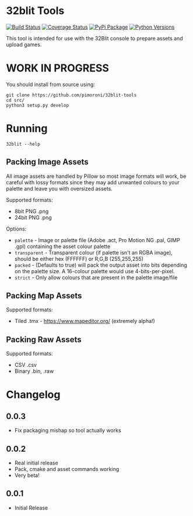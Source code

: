 # 32blit Tools

[![Build Status](https://travis-ci.com/pimoroni/32blit-tools.svg?branch=master)](https://travis-ci.com/pimoroni/32blit-tools)
[![Coverage Status](https://coveralls.io/repos/github/pimoroni/32blit-tools/badge.svg?branch=master)](https://coveralls.io/github/pimoroni/32blit-tools?branch=master)
[![PyPi Package](https://img.shields.io/pypi/v/32blit.svg)](https://pypi.python.org/pypi/32blit)
[![Python Versions](https://img.shields.io/pypi/pyversions/32blit.svg)](https://pypi.python.org/pypi/32blit)

This tool is intended for use with the 32Blit console to prepare assets and upload games.

# WORK IN PROGRESS

You should install from source using:

```
git clone https://github.com/pimoroni/32blit-tools
cd src/
python3 setup.py develop
```

# Running

```
32blit --help
```

## Packing Image Assets

All image assets are handled by Pillow so most image formats will work, be careful with lossy formats since they may add unwanted colours to your palette and leave you with oversized assets.

Supported formats:

* 8bit PNG .png
* 24bit PNG .png

Options:

* `palette` - Image or palette file (Adobe .act, Pro Motion NG .pal, GIMP .gpl) containing the asset colour palette
* `transparent` - Transparent colour (if palette isn't an RGBA image), should be either hex (FFFFFF) or R,G,B (255,255,255)
* `packed` - (Defaults to true) will pack the output asset into bits depending on the palette size. A 16-colour palette would use 4-bits-per-pixel.
* `strict` - Only allow colours that are present in the palette image/file

## Packing Map Assets

Supported formats:

* Tiled .tmx - https://www.mapeditor.org/ (extremely alpha!)

## Packing Raw Assets

Supported formats:

* CSV .csv
* Binary .bin, .raw
# Changelog

0.0.3
-----

* Fix packaging mishap so tool actually works

0.0.2
-----

* Real initial release
* Pack, cmake and asset commands working
* Very beta!

0.0.1
-----

* Initial Release
